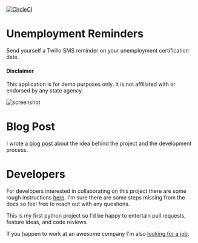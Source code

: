 [![CircleCI](https://circleci.com/gh/crucialwebstudio/unemployment-reminders.svg?style=shield)](https://circleci.com/gh/crucialwebstudio/unemployment-reminders)

# Unemployment Reminders

Send yourself a Twilio SMS reminder on your unemployment certification date.

#### Disclaimer

This application is for demo purposes only. It is not affiliated with or endorsed by any state agency.

![screenshot](./docs/unemployment-reminders-screenshot.jpg)

# Blog Post

I wrote a [blog post](https://www.danbuilds.us/blog/unemployment-reminders) about the 
idea behind the project and the development process.

# Developers

For developers interested in collaborating on this project there are some rough 
instructions [here](docs/DEVELOPERS.md). I'm sure there are some steps missing 
from the docs so feel free to reach out with any questions.

This is my first python project so I'd be happy to entertain pull requests, feature 
ideas, and code reviews.

If you happen to work at an awesome company I'm also [looking for a job](https://www.linkedin.com/in/danbuilds/).
